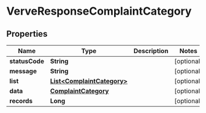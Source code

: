 
# VerveResponseComplaintCategory

## Properties
Name | Type | Description | Notes
------------ | ------------- | ------------- | -------------
**statusCode** | **String** |  |  [optional]
**message** | **String** |  |  [optional]
**list** | [**List&lt;ComplaintCategory&gt;**](ComplaintCategory.md) |  |  [optional]
**data** | [**ComplaintCategory**](ComplaintCategory.md) |  |  [optional]
**records** | **Long** |  |  [optional]




